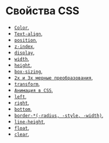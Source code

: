 # Свойства CSS

- [```Color```](http://htmlbook.ru/css/color),
- [```Text-align```](http://htmlbook.ru/css/text-align),
- [```position```](http://htmlbook.ru/css/position),
- [```z-index```](http://htmlbook.ru/css/z-index),
- [```display```](http://htmlbook.ru/css/display),
- [```width```](http://htmlbook.ru/css/width),
- [```height```](http://htmlbook.ru/css/height),
- [```box-sizing```](http://htmlbook.ru/css/box-sizing),
- [```2x и 3х мерные преобразования```](http://htmlbook.ru/blog/matritsa-preobrazovanii),
- [```transform```](http://htmlbook.ru/css/transform),
- [```Анимация в CSS```](http://htmlbook.ru/css/animation-delay),
- [```left```](http://htmlbook.ru/css/left),
- [```right```](http://htmlbook.ru/css/right),
- [```bottom```](http://htmlbook.ru/css/bottom),
- [```border-*(-radius, -style, -width)```](http://htmlbook.ru/css/border),
- [```line-height```](http://htmlbook.ru/css/line-height),
- [```float```](http://htmlbook.ru/css/float),
- [```clear```](http://htmlbook.ru/css/clear),


